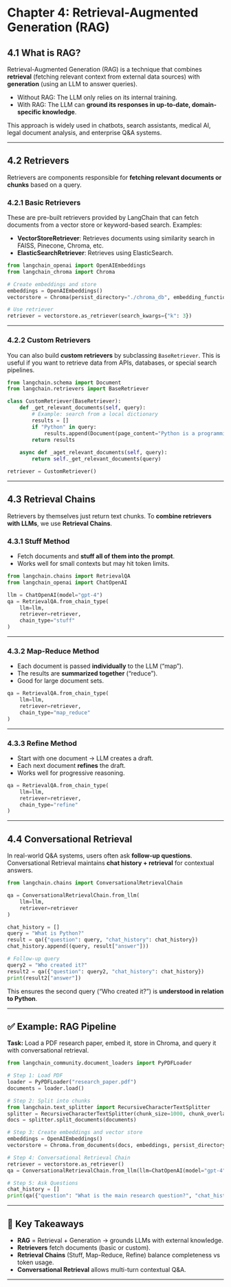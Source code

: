 # Chapter 4: Retrieval-Augmented Generation (RAG)

## 4.1 What is RAG?

Retrieval-Augmented Generation (RAG) is a technique that combines **retrieval** (fetching relevant context from external data sources) with **generation** (using an LLM to answer queries).

* Without RAG: The LLM only relies on its internal training.
* With RAG: The LLM can **ground its responses in up-to-date, domain-specific knowledge**.

This approach is widely used in chatbots, search assistants, medical AI, legal document analysis, and enterprise Q\&A systems.

---

## 4.2 Retrievers

Retrievers are components responsible for **fetching relevant documents or chunks** based on a query.

### **4.2.1 Basic Retrievers**

These are pre-built retrievers provided by LangChain that can fetch documents from a vector store or keyword-based search.
Examples:

* **VectorStoreRetriever**: Retrieves documents using similarity search in FAISS, Pinecone, Chroma, etc.
* **ElasticSearchRetriever**: Retrieves using ElasticSearch.

```python
from langchain_openai import OpenAIEmbeddings
from langchain_chroma import Chroma

# Create embeddings and store
embeddings = OpenAIEmbeddings()
vectorstore = Chroma(persist_directory="./chroma_db", embedding_function=embeddings)

# Use retriever
retriever = vectorstore.as_retriever(search_kwargs={"k": 3})
```

---

### **4.2.2 Custom Retrievers**

You can also build **custom retrievers** by subclassing `BaseRetriever`.
This is useful if you want to retrieve data from APIs, databases, or special search pipelines.

```python
from langchain.schema import Document
from langchain.retrievers import BaseRetriever

class CustomRetriever(BaseRetriever):
    def _get_relevant_documents(self, query):
        # Example: search from a local dictionary
        results = []
        if "Python" in query:
            results.append(Document(page_content="Python is a programming language"))
        return results
    
    async def _aget_relevant_documents(self, query):
        return self._get_relevant_documents(query)

retriever = CustomRetriever()
```

---

## 4.3 Retrieval Chains

Retrievers by themselves just return text chunks. To **combine retrievers with LLMs**, we use **Retrieval Chains**.

### **4.3.1 Stuff Method**

* Fetch documents and **stuff all of them into the prompt**.
* Works well for small contexts but may hit token limits.

```python
from langchain.chains import RetrievalQA
from langchain_openai import ChatOpenAI

llm = ChatOpenAI(model="gpt-4")
qa = RetrievalQA.from_chain_type(
    llm=llm,
    retriever=retriever,
    chain_type="stuff"
)
```

---

### **4.3.2 Map-Reduce Method**

* Each document is passed **individually** to the LLM (“map”).
* The results are **summarized together** (“reduce”).
* Good for large document sets.

```python
qa = RetrievalQA.from_chain_type(
    llm=llm,
    retriever=retriever,
    chain_type="map_reduce"
)
```

---

### **4.3.3 Refine Method**

* Start with one document → LLM creates a draft.
* Each next document **refines** the draft.
* Works well for progressive reasoning.

```python
qa = RetrievalQA.from_chain_type(
    llm=llm,
    retriever=retriever,
    chain_type="refine"
)
```

---

## 4.4 Conversational Retrieval

In real-world Q\&A systems, users often ask **follow-up questions**.
Conversational Retrieval maintains **chat history + retrieval** for contextual answers.

```python
from langchain.chains import ConversationalRetrievalChain

qa = ConversationalRetrievalChain.from_llm(
    llm=llm,
    retriever=retriever
)

chat_history = []
query = "What is Python?"
result = qa({"question": query, "chat_history": chat_history})
chat_history.append((query, result["answer"]))

# Follow-up query
query2 = "Who created it?"
result2 = qa({"question": query2, "chat_history": chat_history})
print(result2["answer"])
```

This ensures the second query (“Who created it?”) is **understood in relation to Python**.

---

## ✅ Example: RAG Pipeline

**Task:** Load a PDF research paper, embed it, store in Chroma, and query it with conversational retrieval.

```python
from langchain_community.document_loaders import PyPDFLoader

# Step 1: Load PDF
loader = PyPDFLoader("research_paper.pdf")
documents = loader.load()

# Step 2: Split into chunks
from langchain.text_splitter import RecursiveCharacterTextSplitter
splitter = RecursiveCharacterTextSplitter(chunk_size=1000, chunk_overlap=200)
docs = splitter.split_documents(documents)

# Step 3: Create embeddings and vector store
embeddings = OpenAIEmbeddings()
vectorstore = Chroma.from_documents(docs, embeddings, persist_directory="./chroma_db")

# Step 4: Conversational Retrieval Chain
retriever = vectorstore.as_retriever()
qa = ConversationalRetrievalChain.from_llm(llm=ChatOpenAI(model="gpt-4"), retriever=retriever)

# Step 5: Ask Questions
chat_history = []
print(qa({"question": "What is the main research question?", "chat_history": chat_history}))
```

---

## 🔑 Key Takeaways

* **RAG** = Retrieval + Generation → grounds LLMs with external knowledge.
* **Retrievers** fetch documents (basic or custom).
* **Retrieval Chains** (Stuff, Map-Reduce, Refine) balance completeness vs token usage.
* **Conversational Retrieval** allows multi-turn contextual Q\&A.

---

